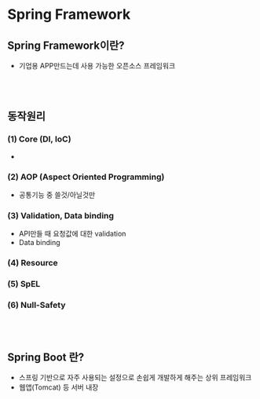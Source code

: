 # Spring Framework
## Spring Framework이란? 
- 기업용 APP만드는데 사용 가능한 오픈소스 프레임워크

<br>
</br>

## 동작원리
### (1) Core (DI, IoC)

- 

### (2) AOP (Aspect Oriented Programming)

- 공통기능 중 쓸것/아닐것만

### (3) Validation, Data binding

- API만들 때 요청값에 대한 validation
- Data binding

### (4) Resource

### (5) SpEL
### (6) Null-Safety

<br>
</br>

## Spring Boot 란?
- 스프링 기반으로 자주 사용되는 설정으로 손쉽게 개발하게 해주는 상위 프레임워크
- 웹앱(Tomcat) 등 서버 내장